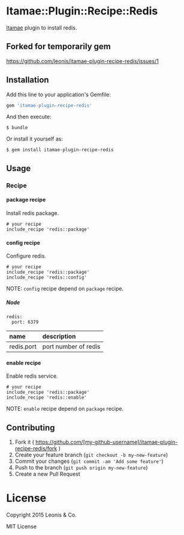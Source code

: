 # Itamae::Plugin::Recipe::Redis

[Itamae](https://github.com/itamae-kitchen/itamae) plugin to install redis.

## Forked for temporarily gem
https://github.com/leonis/itamae-plugin-recipe-redis/issues/1

## Installation

Add this line to your application's Gemfile:

```ruby
gem 'itamae-plugin-recipe-redis'
```

And then execute:

    $ bundle

Or install it yourself as:

    $ gem install itamae-plugin-recipe-redis

## Usage

### Recipe

#### package recipe

Install redis package.

```
# your recipe
include_recipe 'redis::package'
```

#### config recipe

Configure redis.

```
# your recipe
include_recipe 'redis::package'
include_recipe 'redis::config'
```

NOTE: `config` recipe depend on `package` recipe.

##### Node

```
redis:
  port: 6379
```

| name | description |
|:-----|:------------|
| redis.port | port number of redis |

#### enable recipe

Enable redis service.

```
# your recipe
include_recipe 'redis::package'
include_recipe 'redis::enable'
```

NOTE: `enable` recipe depend on `package` recipe.

## Contributing

1. Fork it ( https://github.com/[my-github-username]/itamae-plugin-recipe-redis/fork )
2. Create your feature branch (`git checkout -b my-new-feature`)
3. Commit your changes (`git commit -am 'Add some feature'`)
4. Push to the branch (`git push origin my-new-feature`)
5. Create a new Pull Request

# License

Copyright 2015 Leonis & Co.

MIT License
